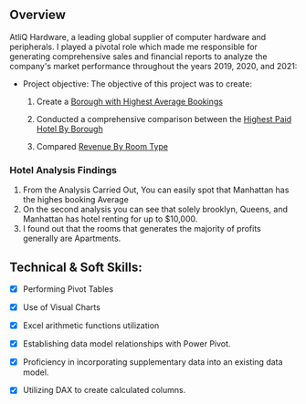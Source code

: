 ## Overview
AtliQ Hardware, a leading global supplier of computer hardware and peripherals. I played a pivotal role which made me responsible for generating comprehensive sales and financial reports to analyze the company's market performance throughout the years 2019, 2020, and 2021:


- Project objective:
  The objective of this project was to create:
  
    1. Create a [Borough with Highest Average Bookings](https://github.com/Tabshills/Hotel-Analysis/blob/main/Borough%20Booking%20Average.pdf) 

    2. Conducted a comprehensive comparison between the [Highest Paid Hotel By Borough](https://github.com/Tabshills/Hotel-Analysis/blob/main/Highest%20Paid%20Hotels%20By%20Boroughs.pdf)
  
    3. Compared [Revenue By Room Type](https://github.com/Tabshills/Hotel-Analysis/blob/main/Revenue%20By%20Room.pdf)

### Hotel Analysis Findings  
1. From the Analysis Carried Out, You can easily spot that Manhattan has the highes booking Average
2. On the second analysis you can see that solely brooklyn, Queens, and Manhattan has hotel renting for up to $10,000.
3. I found out that the rooms that generates the majority of profits generally are Apartments.

## Technical & Soft Skills:
- [x]	Performing Pivot Tables
- [x]	Use of Visual Charts
- [x]	Excel arithmetic functions utilization
- [x]	Establishing data model relationships with Power Pivot.
- [x]	Proficiency in incorporating supplementary data into an existing data model.
- [x]	Utilizing DAX to create calculated columns.


